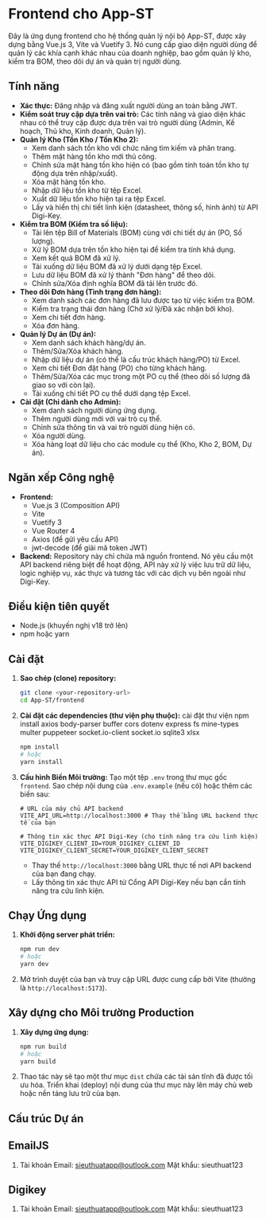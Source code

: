 # Frontend cho App-ST

Đây là ứng dụng frontend cho hệ thống quản lý nội bộ App-ST, được xây dựng bằng Vue.js 3, Vite và Vuetify 3. Nó cung cấp giao diện người dùng để quản lý các khía cạnh khác nhau của doanh nghiệp, bao gồm quản lý kho, kiểm tra BOM, theo dõi dự án và quản trị người dùng.

## Tính năng

*   **Xác thực:** Đăng nhập và đăng xuất người dùng an toàn bằng JWT.
*   **Kiểm soát truy cập dựa trên vai trò:** Các tính năng và giao diện khác nhau có thể truy cập được dựa trên vai trò người dùng (Admin, Kế hoạch, Thủ kho, Kinh doanh, Quản lý).
*   **Quản lý Kho (Tồn Kho / Tồn Kho 2):**
    *   Xem danh sách tồn kho với chức năng tìm kiếm và phân trang.
    *   Thêm mặt hàng tồn kho mới thủ công.
    *   Chỉnh sửa mặt hàng tồn kho hiện có (bao gồm tính toán tồn kho tự động dựa trên nhập/xuất).
    *   Xóa mặt hàng tồn kho.
    *   Nhập dữ liệu tồn kho từ tệp Excel.
    *   Xuất dữ liệu tồn kho hiện tại ra tệp Excel.
    *   Lấy và hiển thị chi tiết linh kiện (datasheet, thông số, hình ảnh) từ API Digi-Key.
*   **Kiểm tra BOM (Kiểm tra số liệu):**
    *   Tải lên tệp Bill of Materials (BOM) cùng với chi tiết dự án (PO, Số lượng).
    *   Xử lý BOM dựa trên tồn kho hiện tại để kiểm tra tính khả dụng.
    *   Xem kết quả BOM đã xử lý.
    *   Tải xuống dữ liệu BOM đã xử lý dưới dạng tệp Excel.
    *   Lưu dữ liệu BOM đã xử lý thành "Đơn hàng" để theo dõi.
    *   Chỉnh sửa/Xóa định nghĩa BOM đã tải lên trước đó.
*   **Theo dõi Đơn hàng (Tình trạng đơn hàng):**
    *   Xem danh sách các đơn hàng đã lưu được tạo từ việc kiểm tra BOM.
    *   Kiểm tra trạng thái đơn hàng (Chờ xử lý/Đã xác nhận bởi kho).
    *   Xem chi tiết đơn hàng.
    *   Xóa đơn hàng.
*   **Quản lý Dự án (Dự án):**
    *   Xem danh sách khách hàng/dự án.
    *   Thêm/Sửa/Xóa khách hàng.
    *   Nhập dữ liệu dự án (có thể là cấu trúc khách hàng/PO) từ Excel.
    *   Xem chi tiết Đơn đặt hàng (PO) cho từng khách hàng.
    *   Thêm/Sửa/Xóa các mục trong một PO cụ thể (theo dõi số lượng đã giao so với còn lại).
    *   Tải xuống chi tiết PO cụ thể dưới dạng tệp Excel.
*   **Cài đặt (Chỉ dành cho Admin):**
    *   Xem danh sách người dùng ứng dụng.
    *   Thêm người dùng mới với vai trò cụ thể.
    *   Chỉnh sửa thông tin và vai trò người dùng hiện có.
    *   Xóa người dùng.
    *   Xóa hàng loạt dữ liệu cho các module cụ thể (Kho, Kho 2, BOM, Dự án).

## Ngăn xếp Công nghệ

*   **Frontend:**
    *   Vue.js 3 (Composition API)
    *   Vite
    *   Vuetify 3
    *   Vue Router 4
    *   Axios (để gửi yêu cầu API)
    *   jwt-decode (để giải mã token JWT)
*   **Backend:** Repository này chỉ chứa mã nguồn frontend. Nó yêu cầu một API backend riêng biệt để hoạt động, API này xử lý việc lưu trữ dữ liệu, logic nghiệp vụ, xác thực và tương tác với các dịch vụ bên ngoài như Digi-Key.

## Điều kiện tiên quyết

*   Node.js (khuyến nghị v18 trở lên)
*   npm hoặc yarn

## Cài đặt

1.  **Sao chép (clone) repository:**
    ```bash
    git clone <your-repository-url>
    cd App-ST/frontend
    ```

2.  **Cài đặt các dependencies (thư viện phụ thuộc):**
    cài đặt thư viện
    npm install axios body-parser buffer cors dotenv express fs mine-types multer puppeteer socket.io-client socket.io sqlite3 xlsx
    ```bash
    npm install
    # hoặc
    yarn install
    ```

3.  **Cấu hình Biến Môi trường:**
    Tạo một tệp `.env` trong thư mục gốc `frontend`. Sao chép nội dung của `.env.example` (nếu có) hoặc thêm các biến sau:

    ```env
    # URL của máy chủ API backend
    VITE_API_URL=http://localhost:3000 # Thay thế bằng URL backend thực tế của bạn

    # Thông tin xác thực API Digi-Key (cho tính năng tra cứu linh kiện)
    VITE_DIGIKEY_CLIENT_ID=YOUR_DIGIKEY_CLIENT_ID
    VITE_DIGIKEY_CLIENT_SECRET=YOUR_DIGIKEY_CLIENT_SECRET
    ```
    *   Thay thế `http://localhost:3000` bằng URL thực tế nơi API backend của bạn đang chạy.
    *   Lấy thông tin xác thực API từ Cổng API Digi-Key nếu bạn cần tính năng tra cứu linh kiện.

## Chạy Ứng dụng

1.  **Khởi động server phát triển:**
    ```bash
    npm run dev
    # hoặc
    yarn dev
    ```

2.  Mở trình duyệt của bạn và truy cập URL được cung cấp bởi Vite (thường là `http://localhost:5173`).

## Xây dựng cho Môi trường Production

1.  **Xây dựng ứng dụng:**
    ```bash
    npm run build
    # hoặc
    yarn build
    ```

2.  Thao tác này sẽ tạo một thư mục `dist` chứa các tài sản tĩnh đã được tối ưu hóa. Triển khai (deploy) nội dung của thư mục này lên máy chủ web hoặc nền tảng lưu trữ của bạn.

## Cấu trúc Dự án


## EmailJS
1. Tài khoản
    Email: sieuthuatapp@outlook.com
    Mật khẩu: sieuthuat123

## Digikey
1. Tài khoản
    Email: sieuthuatapp@outlook.com
    Mật khẩu: sieuthuat123

